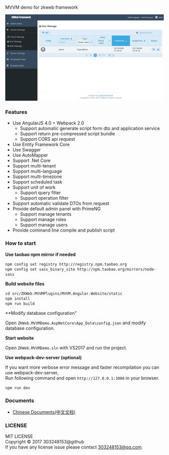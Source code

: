 MVVM demo for zkweb framework

![preview](./docs/preview.jpg)

### Features

- Use AngularJS 4.0 + Webpack 2.0
    - Support automatic generate script form dto and application service
    - Support return pre-compressed script bundle
    - Support CORS api request
- Use Entity Framework Core
- Use Swagger
- Use AutoMapper
- Support .Net Core
- Support multi-tenant
- Support multi-language
- Support multi-timezone
- Support scheduled task
- Support unit of work
    - Support query filter
    - Support operation filter
- Support automatic validate DTOs from request
- Provide default admin panel with PrimeNG
    - Support manage tenants
    - Support manage roles
    - Support manage users
- Provide command line compile and publish script

### How to start

**Use taobao npm mirror if needed**

```
npm config set registry http://registry.npm.taobao.org
npm config set sass_binary_site http://npm.taobao.org/mirrors/node-sass
```

**Build website files**

```
cd src/ZKWeb.MVVMPlugins/MVVM.Angular.Website/static
npm install
npm run build
```

**Modify database configuration"

Open `ZKWeb.MVVMDemo.AspNetCore\App_Data\config.json` and modify database configuration.

**Start website**

Open `ZKWeb.MVVMDemo.sln` with VS2017 and run the project.

**Use webpack-dev-server (optional)**

If you want more verbose error message and faster recompilation you can use webpack-dev-server, <br/>
Run following command and open `http://127.0.0.1:3000` in your browser.

```
npm run dev
```

### Documents

- [Chinese Documents(中文文档)](./docs/cn)

### LICENSE

MIT LICENSE<br/>
Copyright © 2017 303248153@github<br/>
If you have any license issue please contact 303248153@qq.com.<br/>
